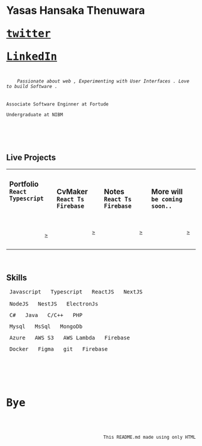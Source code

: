 <h1>
    Yasas Hansaka Thenuwara
    <div >
        <kbd>

[twitter](https://twitter.com/xThenuwara)

</kbd> 
<kbd>

[LinkedIn](https://twitter.com/xThenuwara) </kbd> </div>

</h1>


<h6>
<code>
    Passionate about web , Experimenting with User Interfaces . Love to build Software .
</code>
</h6>

```
Associate Software Enginner at Fortude

Undergraduate at NIBM
```



<br/>
<br/>
<br/>

<h2> Live Projects </h2>
<table width="100%">
    <tbody>
        <tr valign="center">
            <td width="25%">
                <h3>Portfolio
                <div>
                    <kbd>
                        React
                    </kbd>
                    <kbd>
                        Typescript
                    </kbd>
                </div>
                </h3>
                <br/>
                <pre align="end">

[>](https://xthenuwara.github.io/portfolio/) </pre> </td> <td width="25%"> <h3>CvMaker <div> <kbd> React Ts </kbd> <kbd> Firebase </kbd> </div> </h3> <br/> <pre align="end"> [>](https://xthenuwara.github.io/cvmaker/) </pre> </td> <td width="25%"> <h3>Notes <div> <kbd> React Ts </kbd> <kbd> Firebase </kbd> </div> </h3> <br/> <pre align="end"> [>](https://xthenuwara.github.io/portfolio/) </pre> </td> <td width="25%"> <h3>More will <div> <kbd> be coming </kbd> <kbd> soon.. </kbd> </div> </h3> <br> <pre align="end"> [>](https://xthenuwara.github.io/portfolio/) </pre> </td> </tr> </tbody>

</table>

<br>
<h2>Skills</h2>

<pre>
<kbd> Javascript </kbd> <kbd> Typescript </kbd> <kbd> ReactJS </kbd> <kbd> NextJS </kbd> 
<small></small>
<kbd> NodeJS </kbd> <kbd> NestJS </kbd> <kbd> ElectronJs </kbd>
</pre>

<pre>
<kbd> C# </kbd> <kbd> Java </kbd> <kbd> C/C++ </kbd> <kbd> PHP </kbd>
</pre>

<pre>
<kbd> Mysql </kbd> <kbd> MsSql </kbd> <kbd> MongoDb </kbd> 
</pre>

<pre>
<kbd> Azure </kbd> <kbd> AWS S3 </kbd> <kbd> AWS Lambda </kbd> <kbd> Firebase </kbd>
</pre>

<pre>
<kbd> Docker </kbd> <kbd> Figma </kbd> <kbd> git </kbd> <kbd> Firebase </kbd>
</pre>

<br/>
<br/>

<pre>
  <h1>Bye</h1>
  <div align="end">
    <small>This <kbd>README.md</kbd> made using only HTML</small>
  </div>
</pre>
